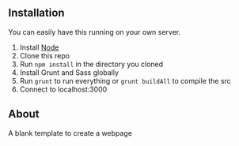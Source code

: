 Installation
---
You can easily have this running on your own server.

1. Install [Node](https://nodejs.org/en/)
2. Clone this repo
3. Run `npm install` in the directory you cloned
4. Install Grunt and Sass globally
5. Run `grunt` to run everything or `grunt buildAll` to compile the src
6. Connect to localhost:3000


About
---
A blank template to create a webpage